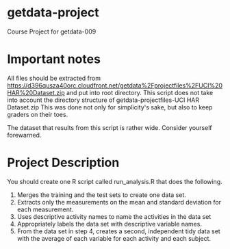 getdata-project
===============

Course Project for getdata-009

# Important notes
All files should be extracted from https://d396qusza40orc.cloudfront.net/getdata%2Fprojectfiles%2FUCI%20HAR%20Dataset.zip  and put into root directory. 
This script does not take into account the directory structure of getdata-projectfiles-UCI HAR Dataset.zip
This was done not only for simplicity's sake, but also to keep graders on their toes.

The dataset that results from this script is rather wide. Consider yourself forewarned.

# Project Description

You should create one R script called run_analysis.R that does the following. 
1. Merges the training and the test sets to create one data set.
2. Extracts only the measurements on the mean and standard deviation for each measurement. 
3. Uses descriptive activity names to name the activities in the data set
4. Appropriately labels the data set with descriptive variable names. 
5. From the data set in step 4, creates a second, independent tidy data set with the average of each variable for each activity and each subject.
